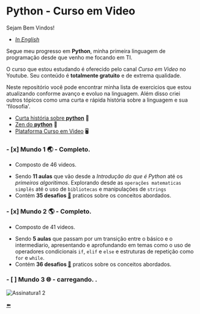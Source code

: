 # Python  - Curso em Video

Sejam Bem Vindos!

* [*In English*](https://github.com/duartecgustavo/Python-Progress/blob/master/README-EN.md)

Segue meu progresso em **Python**, minha primeira linguagem de programação desde que venho me focando em TI.

O curso que estou estudando é oferecido pelo canal *Curso em Video* no Youtube. Seu conteúdo é **totalmente gratuito** e de extrema qualidade.

Neste repositório você pode encontrar minha lista de exercicios que estou atualizando conforme avanço e evoluo na linguagem. Além disso criei outros tópicos como uma curta e rápida história sobre a linguagem e sua 'filosofia'.

* [Curta história sobre **python**](https://github.com/duartecgustavo/Python-Progress/blob/master/short-history-python.md) :open_book:
* [Zen do **python**](https://github.com/duartecgustavo/Python-Progress/blob/master/zen-of-python.md)	:snake:
* [Plataforma Curso em Video](https://www.cursoemvideo.com/) :desktop_computer:	

### - [x] Mundo 1 :earth_asia: - Completo.
   * Composto de 46 videos.
   - Sendo **11 aulas** que vão desde a *Introdução do que é Python* até os *primeiros algoritimos*. Explorando desde as `operações matematicas simplês` até o uso de
   `bibliotecas` e manipulações de `strings`
   - Contém **35 desafios [:link:](https://github.com/duartecgustavo/Python-Progress/blob/master/desafios/Mundo1-lista-desafios.md)** praticos sobre os conceitos abordados.
   
### - [x] Mundo 2 :earth_americas: - Completo.
   *  Composto de 41 videos.
   - Sendo **5 aulas** que passam por um transição entre o básico e o intermediario, apresentando e aprofundando em temas como o uso de
   operadores condicionais `if`, `elif` e `else` e estruturas de repetição como `for` e `while`.
   - Contém **36 desafios [:link:](https://github.com/duartecgustavo/Python-Progress/blob/master/desafios/Mundo2-lista-desafios.md)** praticos sobre os conceitos abordados.

### - [ ] Mundo 3 :globe_with_meridians: - carregando. . 

![Assinatura1 2](https://user-images.githubusercontent.com/65131471/85914617-e9873e00-b815-11ea-8a6d-72f6ffcd8882.png)

[:arrow_left:](https://github.com/duartecgustavo)
